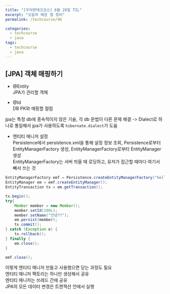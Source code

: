 ```yaml
---
title: "[우아한테크코스] 6월 28일 TIL"
excerpt: "오늘의 배운 점 정리"
permalink: /techcourse/96

categories:
  - techcourse
  - java
tags:
  - techcourse  
  - java
---   
```


## [JPA] 객체 매핑하기  
- @Entity  
JPA가 관리할 객체  

- @Id  
DB PK와 매핑할 컬럼  

jpa는 특정 db에 종속적이지 않은 기술, 각 db 문법이 다른 문제 해결 -> Dialect로 하나로 통일해서 jpa가 사용하도록 `hibernate.dialect`가 도윰  

- 엔티티 매니저 설정  
Persistence에서 persistence.xml을 통해 설정 정보 조회, Persistence로부터 EntityManagerFactory 생성, EntityManagerFactory로부터 EntityManager 생성  
EntityManagerFactory는 서버 띄울 때 로딩하고, 유저가 접근할 때마다 여기서 빼서 쓰는 것  

```java
EntityManagerFactory emf = Persistence.createEntityManagerFactory("hello");
EntityManager em = emf.createEntityManager();
EntityTransaction tx = em.getTransaction();

tx.begin();
try{
    Member member = new Member();
    member.setId(100L);
    member.setName("안녕??");
    em.persist(member);
    tx.commit();
} catch (Exception e) {
    tx.rollback();
} finally {
    em.close();
}

emf.close();
```  

이렇게 엔티티 매니저 만들고 사용했으면 닫는 과정도 필요  
엔티티 매니저 팩토리는 하나만 생성해서 공유  
엔티티 매니저는 쓰레드 간에 공유  
JPA의 모든 데이터 변경은 트랜잭션 안에서 실행  
